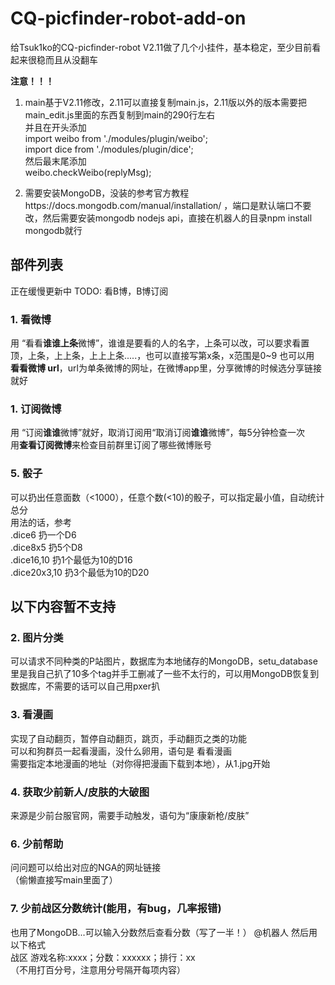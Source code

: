 # CQ-picfinder-robot-add-on

给Tsuk1ko的CQ-picfinder-robot V2.11做了几个小挂件，基本稳定，至少目前看起来很稳而且从没翻车
   
   **注意！！！**
1. main基于V2.11修改，2.11可以直接复制main.js，2.11版以外的版本需要把main_edit.js里面的东西复制到main的290行左右  
  并且在开头添加  
  import weibo from './modules/plugin/weibo';  
  import dice from './modules/plugin/dice';  
  然后最末尾添加  
  weibo.checkWeibo(replyMsg);
  
2. 需要安装MongoDB，没装的参考官方教程https://docs.mongodb.com/manual/installation/ ，端口是默认端口不要改，然后需要安装mongodb nodejs api，直接在机器人的目录npm install mongodb就行


## 部件列表  
正在缓慢更新中
TODO: 看B博，B博订阅

### 1. 看微博  
用 “看看**谁谁上条**微博”，谁谁是要看的人的名字，上条可以改，可以要求看置顶，上条，上上条，上上上条.....，也可以直接写第x条，x范围是0~9
也可以用 **看看微博 url**，url为单条微博的网址，在微博app里，分享微博的时候选分享链接就好

### 1. 订阅微博
用 “订阅**谁谁**微博”就好，取消订阅用“取消订阅**谁谁**微博”，每5分钟检查一次  
用**查看订阅微博**来检查目前群里订阅了哪些微博账号
  
### 5. 骰子  
可以扔出任意面数（<1000），任意个数(<10)的骰子，可以指定最小值，自动统计总分  
用法的话，参考  
.dice6  扔一个D6  
.dice8x5  扔5个D8  
.dice16,10  扔1个最低为10的D16  
.dice20x3,10  扔3个最低为10的D20  

## 以下内容暂不支持  
### 2. 图片分类  
可以请求不同种类的P站图片，数据库为本地储存的MongoDB，setu_database里是我自己扒了10多个tag并手工删减了一些不太行的，可以用MongoDB恢复到数据库，不需要的话可以自己用pxer扒  

### 3. 看漫画  
实现了自动翻页，暂停自动翻页，跳页，手动翻页之类的功能  
可以和狗群员一起看漫画，没什么卵用，语句是 看看漫画  
需要指定本地漫画的地址（对你得把漫画下载到本地），从1.jpg开始

### 4. 获取少前新人/皮肤的大破图  
来源是少前台服官网，需要手动触发，语句为“康康新枪/皮肤”

### 6. 少前帮助  
问问题可以给出对应的NGA的网址链接  
（偷懒直接写main里面了）

### 7. 少前战区分数统计(能用，有bug，几率报错)  
也用了MongoDB...可以输入分数然后查看分数（写了一半！）
@机器人 然后用以下格式  
战区 游戏名称:xxxx；分数：xxxxxx；排行：xx  
（不用打百分号，注意用分号隔开每项内容）
